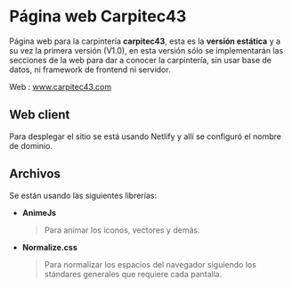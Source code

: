 # Página web Carpitec43

Página web para la carpintería **carpitec43**, esta es la **versión estática** y a su vez la primera versión (V1.0), en esta versión sólo se implementarán las secciones de la web para dar a conocer la carpintería, sin usar base de datos, ni framework de frontend ni servidor.

Web : www.carpitec43.com

## Web client

Para desplegar el sitio se está usando Netlify y allí se configuró el nombre de dominio.

## Archivos

Se están usando las siguientes librerías:
- **AnimeJs**
	> Para animar los iconos, vectores y demás.

- **Normalize.css**
	> Para normalizar los espacios del navegador siguiendo los stándares generales que requiere cada pantalla.
